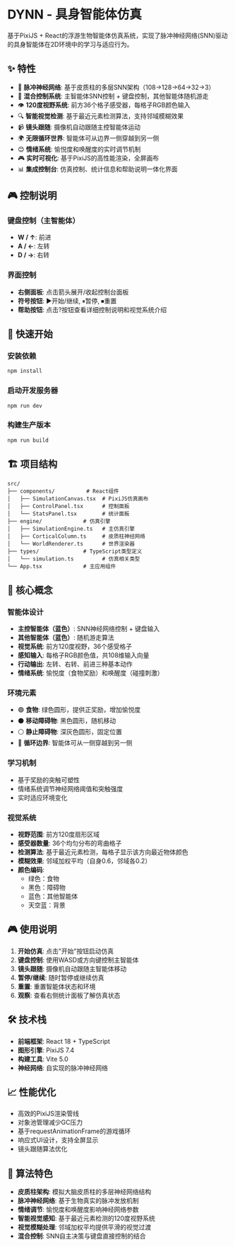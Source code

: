 # DYNN - 具身智能体仿真

基于PixiJS + React的浮游生物智能体仿真系统，实现了脉冲神经网络(SNN)驱动的具身智能体在2D环境中的学习与适应行为。

## ✨ 特性

- 🧠 **脉冲神经网络**: 基于皮质柱的多层SNN架构（108→128→64→32→3）
- 🤖 **混合控制系统**: 主智能体SNN控制 + 键盘控制，其他智能体随机游走
- 👁️ **120度视野系统**: 前方36个格子感受器，每格子RGB颜色输入
- 🔍 **智能视觉检测**: 基于最近元素检测算法，支持邻域模糊效果
- 📹 **镜头跟随**: 摄像机自动跟随主控智能体运动
- 🌍 **无限循环世界**: 智能体可从边界一侧穿越到另一侧
- 😊 **情绪系统**: 愉悦度和唤醒度的实时调节机制
- 🎮 **实时可视化**: 基于PixiJS的高性能渲染，全屏画布
- 📊 **集成控制台**: 仿真控制、统计信息和帮助说明一体化界面

## 🎮 控制说明

### 键盘控制（主智能体）
- **W / ↑**: 前进
- **A / ←**: 左转
- **D / →**: 右转

### 界面控制
- **右侧面板**: 点击箭头展开/收起控制台面板
- **符号按钮**: ▶开始/继续, ⏸暂停, ⏹重置
- **帮助按钮**: 点击?按钮查看详细控制说明和视觉系统介绍

## 🚀 快速开始

### 安装依赖
```bash
npm install
```

### 启动开发服务器
```bash
npm run dev
```

### 构建生产版本
```bash
npm run build
```

## 🏗️ 项目结构

```
src/
├── components/          # React组件
│   ├── SimulationCanvas.tsx  # PixiJS仿真画布
│   ├── ControlPanel.tsx      # 控制面板
│   └── StatsPanel.tsx        # 统计面板
├── engine/             # 仿真引擎
│   ├── SimulationEngine.ts   # 主仿真引擎
│   ├── CorticalColumn.ts     # 皮质柱神经网络
│   └── WorldRenderer.ts      # 世界渲染器
├── types/              # TypeScript类型定义
│   └── simulation.ts         # 仿真相关类型
└── App.tsx             # 主应用组件
```

## 🎯 核心概念

### 智能体设计
- **主控智能体（蓝色）**: SNN神经网络控制 + 键盘输入
- **其他智能体（蓝色）**: 随机游走算法
- **视觉系统**: 前方120度视野，36个感受格子
- **感知输入**: 每格子RGB颜色值，共108维输入向量
- **行动输出**: 左转、右转、前进三种基本动作
- **情绪系统**: 愉悦度（食物奖励）和唤醒度（碰撞刺激）

### 环境元素
- 🟢 **食物**: 绿色圆形，提供正奖励，增加愉悦度
- ⚫ **移动障碍物**: 黑色圆形，随机移动
- ⚪ **静止障碍物**: 深灰色圆形，固定位置
- 🔵 **循环边界**: 智能体可从一侧穿越到另一侧

### 学习机制
- 基于奖励的突触可塑性
- 情绪系统调节神经网络阈值和突触强度
- 实时适应环境变化

### 视觉系统
- **视野范围**: 前方120度扇形区域
- **感受器数量**: 36个均匀分布的弯曲格子
- **检测算法**: 基于最近元素检测，每格子显示该方向最近物体颜色
- **模糊效果**: 邻域加权平均（自身0.6，邻域各0.2）
- **颜色编码**: 
  - 绿色：食物
  - 黑色：障碍物
  - 蓝色：其他智能体
  - 天空蓝：背景

## 🎮 使用说明

1. **开始仿真**: 点击"开始"按钮启动仿真
2. **键盘控制**: 使用WASD或方向键控制主智能体
3. **镜头跟随**: 摄像机自动跟随主智能体移动
4. **暂停/继续**: 随时暂停或继续仿真
5. **重置**: 重置智能体状态和环境
6. **观察**: 查看右侧统计面板了解仿真状态

## 🛠️ 技术栈

- **前端框架**: React 18 + TypeScript
- **图形引擎**: PixiJS 7.4
- **构建工具**: Vite 5.0
- **神经网络**: 自实现的脉冲神经网络

## 📈 性能优化

- 高效的PixiJS渲染管线
- 对象池管理减少GC压力
- 基于requestAnimationFrame的游戏循环
- 响应式UI设计，支持全屏显示
- 镜头跟随算法优化

## 🔬 算法特色

- **皮质柱架构**: 模拟大脑皮质柱的多层神经网络结构
- **脉冲神经网络**: 基于生物真实的脉冲发放机制
- **情绪调节**: 愉悦度和唤醒度影响神经网络参数
- **智能视觉感知**: 基于最近元素检测的120度视野系统
- **视觉模糊处理**: 邻域加权平均提供平滑的视觉过渡
- **混合控制**: SNN自主决策与键盘直接控制的结合
